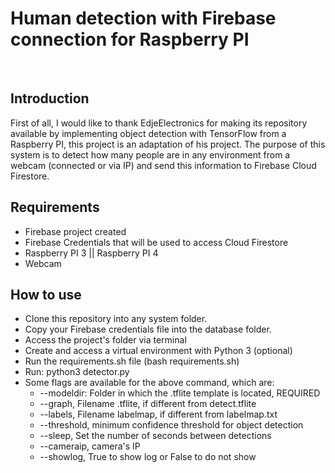 # Human detection with Firebase connection for Raspberry PI
 
## Introduction
First of all, I would like to thank EdjeElectronics for making its repository available by implementing object detection with TensorFlow from a Raspberry PI, this project is an adaptation of his project.
The purpose of this system is to detect how many people are in any environment from a webcam (connected or via IP) and send this information to Firebase Cloud Firestore.
 
## Requirements
- Firebase project created
- Firebase Credentials that will be used to access Cloud Firestore
- Raspberry PI 3 || Raspberry PI 4
- Webcam
 
## How to use
- Clone this repository into any system folder.
- Copy your Firebase credentials file into the database folder.
- Access the project's folder via terminal
- Create and access a virtual environment with Python 3 (optional)
- Run the requirements.sh file (bash requirements.sh)
- Run: python3 detector.py
- Some flags are available for the above command, which are:
    - --modeldir: Folder in which the .tflite template is located, REQUIRED
    - --graph, Filename .tflite, if different from detect.tflite
    - --labels, Filename labelmap, if different from labelmap.txt
    - --threshold, minimum confidence threshold for object detection
    - --sleep, Set the number of seconds between detections
    - --cameraip, camera's IP
    - --showlog, True to show log or False to do not show
